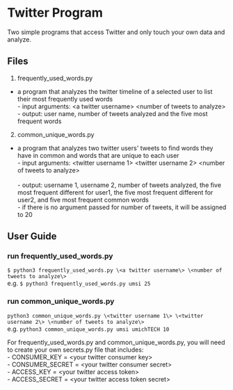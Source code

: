 # Twitter Program
Two simple programs that access Twitter and only touch your own data and analyze.

## Files
1. frequently_used_words.py
- a program that analyzes the twitter timeline of a selected user to list their most frequently used words
<br> - input arguments: \<a twitter username\> \<number of tweets to analyze\>
<br> - output: user name, number of tweets analyzed and the five most frequent words

2. common_unique_words.py
- a program that analyzes two twitter users' tweets to find words they have in common and words that are unique to each user
<br> - input arguments: \<twitter username 1\> \<twitter username 2\> \<number of tweets to analyze\> <br />
<br> - output: username 1, username 2, number of tweets analyzed, the five most frequent different for user1, the five most frequent different for user2, and five most frequent common words
<br> - if there is no argument passed for number of tweets, it will be assigned to 20

## User Guide
### run frequently_used_words.py
`$ python3 frequently_used_words.py \<a twitter username\> \<number of tweets to analyze\>`
<br> e.g. `$ python3 frequently_used_words.py umsi 25`

### run common_unique_words.py
`python3 common_unique_words.py \<twitter username 1\> \<twitter username 2\> \<number of tweets to analyze\>`
<br> e.g. `python3 common_unique_words.py umsi umichTECH 10`

For frequently_used_words.py and common_unique_words.py, you will need to create your own secrets.py file that includes:
<br> - CONSUMER_KEY = \<your twitter consumer key\>
<br> - CONSUMER_SECRET = \<your twitter consumer secret\>
<br> - ACCESS_KEY = \<your twitter access token\>
<br> - ACCESS_SECRET = \<your twitter access token secret\>

